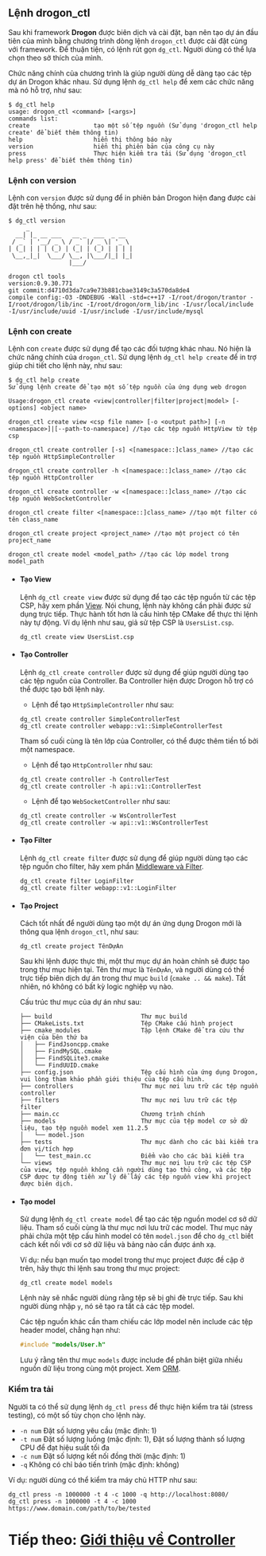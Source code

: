 ## Lệnh drogon_ctl

Sau khi framework **Drogon** được biên dịch và cài đặt, bạn nên tạo dự án đầu tiên của mình bằng chương trình dòng lệnh `drogon_ctl` được cài đặt cùng với framework. Để thuận tiện, có lệnh rút gọn `dg_ctl`. Người dùng có thể lựa chọn theo sở thích của mình.

Chức năng chính của chương trình là giúp người dùng dễ dàng tạo các tệp dự án Drogon khác nhau. Sử dụng lệnh `dg_ctl help` để xem các chức năng mà nó hỗ trợ, như sau:

```console
$ dg_ctl help
usage: drogon_ctl <command> [<args>]
commands list:
create                  tạo một số tệp nguồn (Sử dụng 'drogon_ctl help create' để biết thêm thông tin)
help                    hiển thị thông báo này
version                 hiển thị phiên bản của công cụ này
press                   Thực hiện kiểm tra tải (Sử dụng 'drogon_ctl help press' để biết thêm thông tin)
```

### Lệnh con version

Lệnh con `version` được sử dụng để in phiên bản Drogon hiện đang được cài đặt trên hệ thống, như sau:

```console
$ dg_ctl version
     _
  __| |_ __ ___   __ _  ___  _ __
 / _` | '__/ _ \ / _` |/ _ \| '_ \
| (_| | | | (_) | (_| | (_) | | | |
 \__,_|_|  \___/ \__, |\___/|_| |_|
                 |___/

drogon ctl tools
version:0.9.30.771
git commit:d4710d3da7ca9e73b881cbae3149c3a570da8de4
compile config:-O3 -DNDEBUG -Wall -std=c++17 -I/root/drogon/trantor -I/root/drogon/lib/inc -I/root/drogon/orm_lib/inc -I/usr/local/include -I/usr/include/uuid -I/usr/include -I/usr/include/mysql
```

### Lệnh con create

Lệnh con `create` được sử dụng để tạo các đối tượng khác nhau. Nó hiện là chức năng chính của `drogon_ctl`. Sử dụng lệnh `dg_ctl help create` để in trợ giúp chi tiết cho lệnh này, như sau:

```console
$ dg_ctl help create
Sử dụng lệnh create để tạo một số tệp nguồn của ứng dụng web drogon

Usage:drogon_ctl create <view|controller|filter|project|model> [-options] <object name>

drogon_ctl create view <csp file name> [-o <output path>] [-n <namespace>]|[--path-to-namespace] //tạo các tệp nguồn HttpView từ tệp csp

drogon_ctl create controller [-s] <[namespace::]class_name> //tạo các tệp nguồn HttpSimpleController

drogon_ctl create controller -h <[namespace::]class_name> //tạo các tệp nguồn HttpController

drogon_ctl create controller -w <[namespace::]class_name> //tạo các tệp nguồn WebSocketController

drogon_ctl create filter <[namespace::]class_name> //tạo một filter có tên class_name

drogon_ctl create project <project_name> //tạo một project có tên project_name

drogon_ctl create model <model_path> //tạo các lớp model trong model_path
```

- #### Tạo View

  Lệnh `dg_ctl create view` được sử dụng để tạo các tệp nguồn từ các tệp CSP, hãy xem phần [View](VI-07-View). Nói chung, lệnh này không cần phải được sử dụng trực tiếp. Thực hành tốt hơn là cấu hình tệp CMake để thực thi lệnh này tự động. Ví dụ lệnh như sau, giả sử tệp CSP là `UsersList.csp`.

  ```shell
  dg_ctl create view UsersList.csp
  ```

- #### Tạo Controller

  Lệnh `dg_ctl create controller` được sử dụng để giúp người dùng tạo các tệp nguồn của Controller. Ba Controller hiện được Drogon hỗ trợ có thể được tạo bởi lệnh này.

  - Lệnh để tạo `HttpSimpleController` như sau:

  ```shell
  dg_ctl create controller SimpleControllerTest
  dg_ctl create controller webapp::v1::SimpleControllerTest
  ```

  Tham số cuối cùng là tên lớp của Controller, có thể được thêm tiền tố bởi một namespace.

  - Lệnh để tạo `HttpController` như sau:

  ```shell
  dg_ctl create controller -h ControllerTest
  dg_ctl create controller -h api::v1::ControllerTest
  ```

  - Lệnh để tạo `WebSocketController` như sau:

  ```shell
  dg_ctl create controller -w WsControllerTest
  dg_ctl create controller -w api::v1::WsControllerTest
  ```

- #### Tạo Filter

  Lệnh `dg_ctl create filter` được sử dụng để giúp người dùng tạo các tệp nguồn cho filter, hãy xem phần [Middleware và Filter](VI-06-Middleware-and-Filter).

  ```shell
  dg_ctl create filter LoginFilter
  dg_ctl create filter webapp::v1::LoginFilter
  ```

- #### Tạo Project

  Cách tốt nhất để người dùng tạo một dự án ứng dụng Drogon mới là thông qua lệnh `drogon_ctl`, như sau:

  ```shell
  dg_ctl create project TênDựÁn
  ```

  Sau khi lệnh được thực thi, một thư mục dự án hoàn chỉnh sẽ được tạo trong thư mục hiện tại. Tên thư mục là `TênDựÁn`, và người dùng có thể trực tiếp biên dịch dự án trong thư mục `build` (`cmake .. && make`). Tất nhiên, nó không có bất kỳ logic nghiệp vụ nào.

  Cấu trúc thư mục của dự án như sau:

  ```console
  ├── build                         Thư mục build
  ├── CMakeLists.txt                Tệp CMake cấu hình project
  ├── cmake_modules                 Tập lệnh CMake để tra cứu thư viện của bên thứ ba
  │   ├── FindJsoncpp.cmake
  │   ├── FindMySQL.cmake
  │   ├── FindSQLite3.cmake
  │   └── FindUUID.cmake
  ├── config.json                   Tệp cấu hình của ứng dụng Drogon, vui lòng tham khảo phần giới thiệu của tệp cấu hình.
  ├── controllers                   Thư mục nơi lưu trữ các tệp nguồn controller
  ├── filters                       Thư mục nơi lưu trữ các tệp filter
  ├── main.cc                       Chương trình chính
  ├── models                        Thư mục của tệp model cơ sở dữ liệu, tạo tệp nguồn model xem 11.2.5
  │   └── model.json
  ├── tests                         Thư mục dành cho các bài kiểm tra đơn vị/tích hợp
  │   └── test_main.cc              Điểm vào cho các bài kiểm tra
  └── views                         Thư mục nơi lưu trữ các tệp CSP của view, tệp nguồn không cần người dùng tạo thủ công, và các tệp CSP được tự động tiền xử lý để lấy các tệp nguồn view khi project được biên dịch.
  ```

- #### Tạo model

  Sử dụng lệnh `dg_ctl create model` để tạo các tệp nguồn model cơ sở dữ liệu. Tham số cuối cùng là thư mục nơi lưu trữ các model. Thư mục này phải chứa một tệp cấu hình model có tên `model.json` để cho `dg_ctl` biết cách kết nối với cơ sở dữ liệu và bảng nào cần được ánh xạ.

  Ví dụ: nếu bạn muốn tạo model trong thư mục project được đề cập ở trên, hãy thực thi lệnh sau trong thư mục project:

  ```shell
  dg_ctl create model models
  ```

  Lệnh này sẽ nhắc người dùng rằng tệp sẽ bị ghi đè trực tiếp. Sau khi người dùng nhập `y`, nó sẽ tạo ra tất cả các tệp model.

  Các tệp nguồn khác cần tham chiếu các lớp model nên include các tệp header model, chẳng hạn như:

  ```c++
  #include "models/User.h"
  ```

  Lưu ý rằng tên thư mục `models` được include để phân biệt giữa nhiều nguồn dữ liệu trong cùng một project. Xem [ORM](VI-08-3-Database-ORM).

### Kiểm tra tải

Người ta có thể sử dụng lệnh `dg_ctl press` để thực hiện kiểm tra tải (stress testing), có một số tùy chọn cho lệnh này.

- `-n num` Đặt số lượng yêu cầu (mặc định: 1)
- `-t num` Đặt số lượng luồng (mặc định: 1), Đặt số lượng thành số lượng CPU để đạt hiệu suất tối đa
- `-c num` Đặt số lượng kết nối đồng thời (mặc định: 1)
- `-q` Không có chỉ báo tiến trình (mặc định: không)

Ví dụ: người dùng có thể kiểm tra máy chủ HTTP như sau:

```shell
dg_ctl press -n 1000000 -t 4 -c 1000 -q http://localhost:8080/
dg_ctl press -n 1000000 -t 4 -c 1000 https://www.domain.com/path/to/be/tested
```


# Tiếp theo: [Giới thiệu về Controller](VI-05-0-Controller-Introduction)


